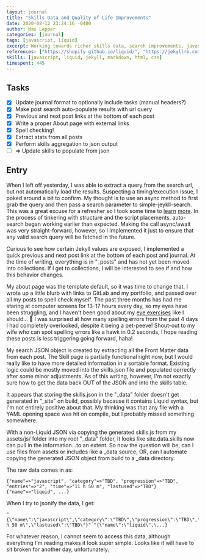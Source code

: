 ```yaml
---
layout: journal
title: "Skills Data and Quality of Life Improvements"
date: 2020-08-12 23:24:16 -0400
author: Max Lepper
categories: [journal]
tags: [javascript, liquid]
excerpt: Working towards richer skills data, search improvements, javascript loading framework, QoL improvements
references: ["https://shopify.github.io/liquid/", "https://jekyllrb.com/docs/liquid/filters/", "https://devhints.io/jekyll", "https://developer.mozilla.org/en-US/docs/Learn/JavaScript/Asynchronous/Async_await", "https://javascript.info/async-await", "https://dmitryrogozhny.com/blog/how-to-add-custom-script-to-single-post-in-jekyll", "https://jekyllrb.com/docs/datafiles/"]
skills: [javascript, liquid, jekyll, markdown, html, css]
timespent: 445
---
```


## Tasks

- [x] Update journal format to optionally include tasks (manual headers?)
- [x] Make post search auto-populate results with url query
- [x] Previous and next post links at the bottom of each post
- [x] Write a proper About page with external links
- [x] Spell checking!
- [x] Extract stats from all posts
- [x] Perform skills aggregation to json output
- [ ] <span title="Task to be added to next entry">=></span> Update skills to populate from json

## Entry

When I left off yesterday, I was able to extract a query from the search url, but not automatically load the results. Suspecting a timing/execution issue, I poked around a bit to confirm. My thought is to use an async method to first grab the query and then pass a search parameter to simple-jeykll-search. This was a great excuse for a refresher so I took some time to [learn]({{page.references[3]}}) [more]({{page.references[4]}}). In the process of tinkering with structure and the script placements, auto-search began working earlier than expected. Making the call async/await was very straight-forward, however, so I implemented it just to ensure that any valid search query will be fetched in the future.

Curious to see how certain Jekyll values are exposed, I implemented a quick previous and next post link at the bottom of each post and journal. At the time of writing, everything is in "_posts" and has not yet been moved into collections. If I get to collections, I will be interested to see if and how this behavior changes.

My about page was the template default, so it was time to change that. I wrote up a little blurb with links to GitLab and my portfolio, and passed over all my posts to spell check myself. The past three months has had me staring at computer screens for 13-17 hours every day, so my eyes have been struggling, and I haven't been good about my [eye exercises](https://gitlab.com/maxlepper/eye-helper) like I should... 😬 I was surprised at how many spelling errors from the past 4 days I had completely overlooked, despite it being a pet-peeve! Shout-out to my wife who can spot spelling errors like a hawk in 0.2 seconds, I hope reading these posts is less triggering going forward, haha!

My search JSON object is created by extracting all the Front Matter data from each post. The Skill page is partially functional right now, but I would really like to have more detailed information in a sortable format. Existing logic could be mostly moved into the skills.json file and populated correctly after some minor adjustments. As of this writing, however, I'm not exactly sure how to get the data back OUT of the JSON and into the skills table. 

It appears that storing the skills.json in the "_data" folder doesn't get generated in "_site" on build, possibly because it contains Liquid syntax, but I'm not entirely positive about that. My thinking was that any file with a YAML opening space was hit on compile, but I probably missed something somewhere.

With a non-Liquid JSON via copying the generated skills.js from my assets/js/ folder into my root "_data" folder, it looks like site.data.skills now can pull in the information...to an extent. So now the question will be, can I use files from assets or includes like a _data source, OR, can I automate copying the generated JSON object from build to a _data directory.

The raw data comes in as:

```
{"name"=>"javascript", "category"=>"TBD", "progression"=>"TBD", "entries"=>"2", "time"=>"11 h 50 m", "lastused"=>"TBD"} {"name"=>"liquid", ...}
```

When I try to jsonify the data, I get:

```
"{\"name\":\"javascript\",\"category\":\"TBD\",\"progression\":\"TBD\",\"entries\":\"2\",\"time\":\"11 h 50 m\",\"lastused\":\"TBD\"}" "{\"name\":\"liquid\",\...}
```

For whatever reason, I cannot seem to access this data, although everything I'm reading makes it look super simple. Looks like it will have to sit broken for another day, unfortunately.
